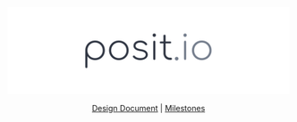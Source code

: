 <p align="center">
  <img src="/.static/logo.png" />
</p>

<p align="center">
    <a href="https://paper.dropbox.com/doc/Design-Doc-R9JoiXDIBrOyNw0Nwz18c">Design Document</a>
    |
    <a href="https://github.com/bobheadxi/posit.io/milestones">Milestones</a>
</p>
